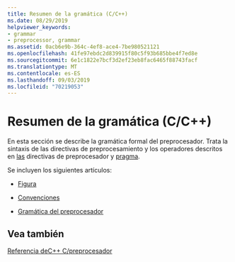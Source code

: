 ```yaml
---
title: Resumen de la gramática (C/C++)
ms.date: 08/29/2019
helpviewer_keywords:
- grammar
- preprocessor, grammar
ms.assetid: 0acb6e9b-364c-4ef8-ace4-7be980521121
ms.openlocfilehash: 41fe97ebdc2d839915f80c5f93b685bbe4f7ed8e
ms.sourcegitcommit: 6e1c1822e7bcf3d2ef23eb8fac6465f88743facf
ms.translationtype: MT
ms.contentlocale: es-ES
ms.lasthandoff: 09/03/2019
ms.locfileid: "70219053"
---
```

# <a name="grammar-summary-cc"></a>Resumen de la gramática (C/C++)

En esta sección se describe la gramática formal del preprocesador. Trata la sintaxis de las directivas de preprocesamiento y los operadores descritos en [las](../preprocessor/preprocessor.md) directivas de preprocesador y [pragma](../preprocessor/pragma-directives-and-the-pragma-keyword.md).

Se incluyen los siguientes artículos:

- [Figura](../preprocessor/definitions-for-the-grammar-summary.md)

- [Convenciones](../preprocessor/conventions.md)

- [Gramática del preprocesador](../preprocessor/preprocessor-grammar.md)

## <a name="see-also"></a>Vea también

[Referencia deC++ C/preprocesador](../preprocessor/c-cpp-preprocessor-reference.md)
